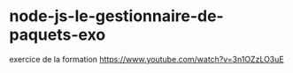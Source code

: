 # node-js-le-gestionnaire-de-paquets-exo
exercice de la formation https://www.youtube.com/watch?v=3n1OZzLO3uE
